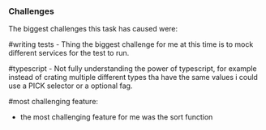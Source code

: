### Challenges

The biggest challenges this task has caused were:

#writing tests - Thing the biggest challenge for me at this time is to mock different services for the test to run.

#typescript - Not fully understanding the power of typescript, for example instead of crating multiple different types tha have the same values i could use a PICK selector or a optional fag.

#most challenging feature:

- the most challenging feature for me was the sort function
